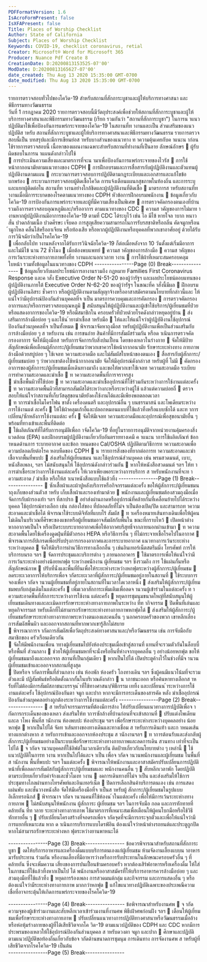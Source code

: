 ```yaml
---
PDFFormatVersion: 1.6
IsAcroFormPresent: false
IsXFAPresent: false
Title: Places of Worship Checklist
Author: State of California
Subject: Places of Worship Checklist
Keywords: COVID-19, checklist coronavirus, retial
Creator: Microsoft® Word for Microsoft 365
Producer: Nuance Pdf Create 8
CreationDate: D:20200813153525-07'00'
ModDate: D:20200813165627-07'00'
date_created: Thu Aug 13 2020 15:35:00 GMT-0700
date_modified: Thu Aug 13 2020 15:35:00 GMT-0700
---
```

รายการตรวจสอบทั่วไปของโควิด-19 
สําหรับสถานที่สักการะบูชาและผู้ให้บริการทางศาสนา 
และพิธีกรรมทางวัฒนธรรม  
วันที่ 1 กรกฎาคม 2020 
รายการตรวจสอบนี้มีวัตถุประสงค์เพื่อช่วยให้สถานที่สักการะบูชาและผู้ให้บริการทางศาสนาและพิธีกรรมทางวัฒนธรรม (เรียก
รวมกันว่า "สถานที่สักการะบูชา") ในการน าแนวปฏิบัติมาใช้เพื่อป้องกันการแพร่กระจายของโควิด-19 ในสถานที่ท างานและเป็น
ส่วนเสริมของแนวปฏิบัติส าหรับ สถานที่สักการะบูชาและผู้ให้บริการทางศาสนาและพิธีกรรมทางวัฒนธรรม รายการตรวจสอบนี้เป็น
บทสรุปและมีการเขียนย่อส าหรับบางส่วนของแนวทาง ท าความคุ้นเคยกับค าแนะน าก่อนใช้รายการตรวจสอบนี้ 
เนื้อหาของแผนงานเฉพาะสําหรับสถานที่ทํางานที่เป็นลาย
ลักษณ์อักษร 
 ผู้รับผิดชอบในการน าแผนดังกล่าวไปใช้  
 การประเมินความเสี่ยงและมาตรการที่จะน ามาเพื่อป้องกันการแพร่กระจายของไวรัส
 การใช้หน้ากากอนามัยตามแนวทางของ CDPH 
 การฝึกอบรมและการสื่อสารกับผู้ปฏิบัติงานและตัวแทนผู้ปฏิบัติงานตามแผน 
 กระบวนการตรวจสอบการปฏิบัติตามกฎระเบียบและเอกสารและแก้ไขข้อบกพร่อง 
 กระบวนการตรวจสอบผู้ติดเชื้อโควิด การแจ้งเตือนแผนกสุขภาพในท้องถิ่น และการระบุและแยกผู้ติดต่อใน
สถานที่ท างานอย่างใกล้ชิดและผู้ปฏิบัติงานที่ติดเชื้อ 
 มาตรการส าหรับสถานที่ท างานเมื่อมีการระบาดของโรคตามแนวทางของ CDPH 
หัวข้อการฝึกอบรมพนักงาน 
 ข้อมูลเกี่ยวกับโควิด-19 การป้องกันการแพร่กระจายและผู้ที่มีความเสี่ยงเป็นพิเศษ 
 การตรวจคัดกรองตนเองที่บ้าน รวมถึงการตรวจสอบอุณหภูมิและ/หรืออาการ ตามแนวทางของ CDC 
 ความส าคัญของการไม่มาท างานหากผู้ปฏิบัติงานมีอาการของโควิด-19 ตามที่ CDC ได้ระบุไว้ เช่น ไอ มีไข้ 
หายใจล าบาก หนาวสั่น ปวดกล้ามเนื้อ ปวดศีรษะ เจ็บคอ การสูญเสียความสามารถในการรับรสชาติหรือกลิ่น 
คัดจมูกหรือน ้ามูกไหล คลื่นไส้หรืออาเจียน หรือท้องเสีย หรือหากผู้ปฏิบัติงานหรือบุคคลที่พวกเขาอาศัยอยู่
ด้วยได้รับการวินิจฉัยว่าเป็นโรคโควิด-19  
 เพื่อกลับไปท างานหลังจากได้รับการวินิจฉัยโควิด-19 ก็ต่อเมื่อหลังจาก 10 วันตั้งแต่เริ่มมีอาการและไม่มีไข้
นาน 72 ชั่วโมง 
 เมื่อต้องพบแพทย์ 
 ความส าคัญของการล้างมือ 
 ความส าคัญของการเว้นระยะห่างทางกายภาพทั้งที่ท างานและนอกเวลาท างาน 
 การใช้ผ้าที่เหมาะสมครอบคลุมใบหน้า รวมทั้งข้อมูลในแนวทางของ CDPH 
----------------Page (0) Break----------------
 ข้อมูลเกี่ยวกับผลประโยชน์การลางานรวมถึง กฎหมาย Families First Coronavirus Response และค าสั่ง 
Executive Order N-51-20 ของผู้ว่ารัฐฯ และผลประโยชน์ตอบแทนของผู้ปฏิบัติงานภายใต้ Executive 
Order N-62-20 ของผู้ว่ารัฐฯ ในขณะที่ค าสั่งนี้มีผล 
 ฝึกอบรมผู้ปฏิบัติงานอิสระ ชั่วคราว หรือผู้ปฏิบัติงานตามสัญญาจ้างหรืออาสาสมัครตามนโยบายที่กล่าวนี้และ
ให้แน่ใจว่ามีอุปกรณ์ป้องกันส่วนบุคคลที่จ าเป็น 
มาตรการควบคุมและการคัดกรอง 
 การตรวจคัดกรองอาการและ/หรือการตรวจสอบอุณหภูมิ 
 สนับสนุนให้ผู้ปฏิบัติงานและผู้เข้าใช้บริการ/ผู้เยี่ยมชมที่ป่วยหรือแสดงอาการของโควิด-19 หรือมีสมาชิกใน
ครอบครัวที่ป่วยด้วยโรคดังกล่าวหยุดอยู่บ้าน 
 ส่งเสริมการล้างมือบ่อย ๆ และใช้น ้ายาฆ่าเชื้อส าหรับมือ 
 ให้และให้แน่ใจว่าผู้ปฏิบัติงานใช้อุปกรณ์ป้องกันส่วนบุคคลที่จ าเป็นทั้งหมด 
 พิจารณาจัดหาถุงมือส าหรับผู้ปฏิบัติงานเพื่อเป็นส่วนเสริมกับการล้างมือบ่อย ๆ ส าหรับงาน เช่น การขนถ่าย
สินค้าที่มีการสัมผัสร่วมกัน หรือด าเนินการตรวจคัดกรองอาการ จัดให้มีถุงมือส าหรับการจัดการกับสิ่งปนเปื้อน
โดยของเหลวในร่างกาย 
 จัดให้มีป้ายสัญลักษณ์เพื่อเตือนผู้สักการะ/ผู้เยี่ยมชมว่าพวกเขาควรใช้หน้ากากอนามัย รักษาระยะห่างทาง
กายภาพ ล้างมือด้วยสบู่บ่อย ๆ ใช้เจลท าความสะอาดมือ และไม่สัมผัสใบหน้าของตนเอง 
 สื่อสารกับผู้สักการะ/ผู้เยี่ยมชมบ่อย ๆ ว่าพวกเขาต้องใช้หน้ากากอนามัย จัดให้มีอุปกรณ์ดังกล่าวส าหรับผู้ที่
ไม่มี 
 คัดกรองอาการของผู้สักการะ/ผู้เยี่ยมชมเมื่อเดินทางมาถึง และขอให้พวกเขาใช้เจลท าความสะอาดมือ 
ระเบียบการทําความสะอาดและฆ่าเชื้อ 
 ท าความสะอาดพื้นที่การจราจรสูง  
 ฆ่าเชื้อพื้นผิวที่ใช้บ่อย 
 ท าความสะอาดและฆ่าเชื้ออุปกรณ์ที่ใช้ร่วมกันระหว่างการใช้งานแต่ละครั้ง 
 ท าความสะอาดพื้นผิวที่สามารถสัมผัสได้ระหว่างกะหรือระหว่างผู้ใช้ แล้วแต่ความบ่อยถี่ 
 ตรวจสอบให้แน่ใจว่าสถานที่เก็บวัสดุสุขอนามัยยังคงใช้งานได้และมีเพียงพอตลอดเวลา  
 ท าการฆ่าเชื้อไมโครโฟน ขาตั้ง เครื่องดนตรี และอุปกรณ์อื่น ๆ บนธรรมาสน์ และโพเดียมระหว่างการใช้งานแต่
ละครั้ง 
 ให้ใช้ผ้าคลุมเก้าอี้และปลอกหมอนแบบที่ใช้แล้วทิ้งหรือแบบซักได้ และท าการเปลี่ยน/ซักหลังการใช้งานแต่ละ
ครั้ง 
 จัดให้มีเจลท าความสะอาดมือและอุปกรณ์เพื่อสุขอนามัยอื่น ๆ พร้อมที่ทางเข้าและพื้นที่ติดต่อ  
 ใช้ผลิตภัณฑ์ที่ได้รับการอนุมัติเพื่อก าจัดโควิด-19 ที่อยู่ในรายการอนุมัติจากหน่วยงานคุ้มครองสิ่งแวดล้อม 
(EPA) และฝึกอบรมผู้ปฏิบัติงานเกี่ยวกับอันตรายทางเคมี ค าแนะน าการใช้ผลิตภัณฑ์ ข้อก าหนดด้านการ
ระบายอากาศ และข้อก าหนดของ Cal/OSHA ปฏิบัติตามวิธีการท าความสะอาดเพื่อความปลอดภัยต่อโรค
หอบหืดของ CDPH 
 น ารายการสิ่งของที่ยากต่อการท าความสะอาดและฆ่าเชื้อจากพื้นที่พบปะ 
 ส่งเสริมให้ผู้เยี่ยมชมน าและใช้อุปกรณ์ส่วนบุคคล เช่น พรมสวดมนต์, เบาะ, หนังสือเพลง, ฯลฯ ไม่สนับสนุนให้
ใช้อุปกรณ์ดังกล่าวร่วมกัน 
 หากให้หนังสือสวดมนต์ ฯลฯ ให้ท าการฆ่าเชื้อระหว่างการใช้งานแต่ละครั้ง ให้เวลาเพียงพอระหว่างการบริการ
ส าหรับพนักงานที่จะท าความสะอาด / ฆ่าเชื้อ หรือให้ส าเนาหนังสือแบบใช้แล้วทิ้ง 
----------------Page (1) Break----------------
 ซักเสื้อผ้าและผ้าปูหลังบริการหรือกิจกรรมแต่ละครั้ง ขอให้ผู้สักการะ/ผู้เยี่ยมชมน าถุงเก็บของส่วนตัวส าหรับ
เก็บเสื้อผ้าและรองเท้ามาด้วย 
 พนักงานและผู้เยี่ยมชมต้องสวมถุงมือเมื่อจัดการกับผ้ารองเท้า ฯลฯ ที่สกปรก 
 อย่าส่งผ่านถาดหรืออุปกรณ์ที่คล้ายกันที่เคลื่อนย้ายไปได้ระหว่างบุคคล ใช้อุปกรณ์ทางเลือก เช่น กล่องใส่ของ
ที่ปลอดภัยที่ไม่จ าเป็นต้องเปิด/ปิด และสามารถท าความสะอาดและฆ่าเชื้อได้ พิจารณาใช้ระบบดิจิทัลที่แบบไร้
สัมผัส 
 ท าเครื่องหมายเส้นทางเดินเพื่อให้ผู้คนไม่เดินในบริเวณที่ศีรษะของแขกหรือผู้เยี่ยมชมอาจสัมผัสกับพื้นใน
ขณะที่กราบไหว้ 
 เปิดหน้าต่างหากอากาศเป็นใจ หรือเปิดระบบระบายอากาศเพื่อให้อากาศบริสุทธิ์จากภายนอกผ่านเข้ามา 
 ท าความสะอาดพื้นโดยใช้เครื่องดูดฝุ่นที่มีตัวกรอง HEPA หรือวิธีการอื่น ๆ ที่ไม่กระจายเชื้อโรคไปในอากาศ 
 พิจารณาการอัปเกรดเพื่อปรับปรุงการกรองอากาศและการระบายอากาศ 
แนวทางการเว้นระยะห่างระหว่างบุคคล 
 จัดให้มีบริการผ่านวิธีการทางเลือกอื่น ๆ เช่นอินเทอร์เน็ตสตรีมมิ่ง โทรศัพท์ การให้บริการบนรถ ฯลฯ 
 จัดการประชุมและบริการต่าง ๆ ภายนอกอาคาร 
 ใช้มาตรการเพื่อให้แน่ใจว่ามีการเว้นระยะห่างอย่างน้อยหกฟุต ระหว่างพนักงาน ผู้เยี่ยมชม ฯลฯ ซึ่งรวมถึง การ
ใช้แผ่นกั้นหรือสัญลักษณ์ภาพ 
 ปรับที่นั่งและพื้นที่ยืนเพื่อให้ระยะห่างระหว่างหกฟุตระหว่างผู้สักการะ/ผู้เยี่ยมชม 
 ลดระยะเวลาการให้บริการเพื่อจ ากัดระยะเวลาที่ผู้สักการะ/ผู้เยี่ยมชมอยู่ภายในสถานที่ 
 ใช้ระบบการจองเพื่อจ ากัดจ านวนผู้เยี่ยมชมที่อยู่ภายในสถานที่ในเวลาใดเวลาหนึ่ง 
 ส่งเสริมให้ผู้สักการะ/ผู้เยี่ยมชมพบกับกลุ่มเดิมในแต่ละครั้ง 
 เพิ่มเวลาสักการะเพิ่มเติมเพื่อลดจ านวนผู้เข้าร่วมในแต่ละครั้ง ท าความสะอาดพื้นที่สักการะระหว่างการใช้งาน
แต่ละครั้ง 
 หยุดการชุมนุมขนาดใหญ่ที่สนับสนุนให้ผู้เยี่ยมชมเดินทางและละเมิดการรักษาระยะห่างทางกายภาพในระหว่าง
ที่ท ากิจกรรม 
 ปิดพื้นที่เล่นและหยุดกิจกรรมส าหรับเด็กที่ไม่สามารถรักษาระยะห่างทางกายภาพหกฟุตได้ 
 ส่งเสริมให้ผู้สักการะ/ผู้เยี่ยมชมรักษาระยะห่างทางกายภาพระหว่างตนเองและคนอื่น ๆ นอกครอบครัวของพวก
เขาหลีกเลี่ยงการสัมผัสพื้นผิว และออกจากสถานที่หากพวกเขารู้สึกไม่สบาย   
 พิจารณาการจ ากัดการสัมผัสเพื่อวัตถุประสงค์ทางศาสนาและ/หรือวัฒนธรรม เช่น การจับมือกับสมาชิกของ
ครัวเรือนเดียวกัน   
 จัดให้มีพนักงานเพื่อน าทางผู้เยี่ยมชมไปยังห้องประชุมเมื่อเข้าสู่สถานที่ แทนที่จะรวมตัวกันในล็อบบี้หรือพื้นที่
ส่วนกลาง 
 ช่วยให้ผู้เยี่ยมชมหาที่จะนั่งหรือยืนที่ห่างจากบุคคลอื่น ๆ อย่างน้อยหกฟุต ขอให้ผู้เยี่ยมชมมาถึงและออกจาก
สถานที่เป็นกลุ่มเดียว 
 หากเป็นไปได้ เปิดประตูค้างไว้ในช่วงที่มีจ านวนผู้เยี่ยมชมเข้าและออกจากสถานที่สูงสุด   
 ปิดหรือจ ากัดการพื้นที่ส่วนกลาง เช่น ห้องพัก ห้องครัว โถงทางเดิน ฯลฯ ซึ่งผู้คนมีแนวโน้มที่จะรวมตัวและมี
ปฏิสัมพันธ์หรือติดตั้งฉากกั้นในบริเวณดังกล่าว 
 น าภาชนะออก หรือค้นหาทางเลือกส าหรับที่ไม่ต้องมีการสัมผัสภาชนะบรรจุน ้าที่ใช้ทางศาสนา/พิธีกรรม เททิ้ง
และเปลี่ยนน ้าระหว่างการใช้งานแต่ละครั้ง ใช้อุปกรณ์ป้องกันตา จมูก และปาก หากจะมีการกระเด็นของสารคัด
หลั่ง ฆ่าเชื้ออุปกรณ์ป้องกันส่วนบุคคลอย่างถูกต้องระหว่างการใช้งานแต่ละครั้ง 
----------------Page (2) Break----------------
 ส าหรับกิจกรรมกรรมที่ต้องมีการล้าง ให้ปรับเปลี่ยนแนวทางการปฏิบัติเพื่อจ ากัดการกระเด็นของของเหลว 
ส่งเสริมให้ท าการซักล้างที่บ้านก่อนที่จะเข้าสถานที่ 
 ปรับแต่งโพเดียม และล าโพง พื้นที่ส านักงาน ห้องพบปะ ห้องประชุม ฯลฯ เพื่อรักษาระยะห่างระหว่างบุคคลอย่าง
น้อยหกฟุต 
 หากเป็นไปได้ จัดท าเส้นทางของทางเดินและทางเชื่อม ส าหรับการเดินเท้า และก าหนดเส้นทางแยกต่างหาก
ส าหรับการเข้าและออกจากห้องประชุม ส านักงานฯลฯ 
 ท าการต้อนรับและส่งกลับผู้สักการะ/ผู้เยี่ยมชมอย่างเป็นระบบเพื่อรักษาระยะห่างทางกายภาพและลดการเดิน
สวนทาง เท่าที่จะเป็นไปได้ 
 จ ากัดจ านวนบุคคลที่ใช้ลิฟต์ในเวลาเดียวกัน ติดป้ายเกี่ยวกับนโยบายต่าง ๆ เหล่านี้ 
 ใช้แนวปฏิบัติในการท างาน หากเป็นไปได้และจ าเป็น เพื่อจ ากัดจ านวนพนักงานและผู้เยี่ยมชม ในพื้นที่
ส านักงาน พื้นที่พบปะ ฯลฯ ในแต่ละครั้ง 
 พิจารณาให้พนักงานและอาสาสมัครปรับเปลี่ยนการปฏิบัติหน้าที่เพื่อลดการสัมผัสกับผู้สักการะ/ผู้เยี่ยมชมและ
พนักงานคนอื่น ๆ 
 สับหลีกเวลาพัก โดยปฏิบัติตามระเบียบเกี่ยวกับค่าจ้างและชั่วโมงท างาน 
 งดการเดินทางที่ไม่จ าเป็น และส่งเสริมให้ใช้การประชุมทางไกลผ่านทางโทรศัพท์และอินเทอร์เน็ต 
 ปิดการเลือกสินค้าบริการตนเอง เช่น การแสดงแผ่นพับ และชั้นวางหนังสือ จัดให้มีเครื่องมือที่จ าเป็นส าหรับผู้
สักการะ/ผู้เยี่ยมชมในรูปแบบอิเล็กทรอนิกส์ 
 พิจารณาจ ากัดจ านวนคนที่ใช้ห้องน ้าในแต่ละครั้ง เพื่อให้มีการเว้นระยะห่างทางกายภาพ 
 ไม่สนับสนุนให้พนักงาน ผู้สักการะ ผู้เยี่ยมชม ฯลฯ ในการจับมือ กอด และการทักทายที่คล้ายกัน ที่ท าลาย
ระยะห่างทางกายภาพ ใช้มาตรการที่เหมาะสมเพื่อเตือนให้ผู้คนโบกมือหรือใช้วิธีทักทายอื่น ๆ 
 ปรับเปลี่ยนโครงสร้างที่จอดรถเพื่อจ ากัดจุดที่จะมีการกระจุกตัวและเพื่อให้แน่ใจว่ามีการแยกที่เหมาะสม หาก
ด าเนินการบริการแบบไดรฟ์อิน ต้องแน่ใจว่าหน้าต่างรถยนต์และประตูถูกปิดหากไม่สามารถรักษาระยะห่างหก
ฟุตระหว่างยานพาหนะได้ 
  
----------------Page (3) Break----------------
ข้อควรพิจารณาสําหรับสถานที่สักการะบูชา 
 งดให้บริการอาหารและเครื่องดื่มแบบบริการตนเองแก่ผู้เยี่ยมชม ห้ามจัดงานเลี้ยงแบบน าอาหารมารับประทาน
ร่วมกัน หรืองานเลี้ยงที่มีอาหารว่างหรือการรับประทานในลักษณะครอบครัวอื่น ๆ ที่คล้ายกัน ซึ่งจะเพิ่มความ
เสี่ยงของการปนเปื้อนข้ามครอบครัว หากต้องเสิร์ฟอาหารหรือเครื่องดื่ม ให้ใส่ในภาชนะที่ใช้แล้วทิ้งหากเป็นไป
ได้ พนักงานหรืออาสาสมัครที่ให้บริการอาหารควรล้างมือบ่อย ๆ และสวมถุงมือที่ใช้แล้วทิ้ง 
 หยุดการร้องเพลง การสวดมนต์กลุ่ม และกิจกรรม และการแสดงอื่น ๆ หรือต้องแน่ใจว่ามีระยะห่างทางกายภาพ
มากกว่าหกฟุต 
 แก้ไขแนวทางปฏิบัติเฉพาะของประเพณีความเชื่อที่อาจกระตุ้นให้เกิดการแพร่กระจายของโรคโควิด-19 
  
----------------Page (4) Break----------------
ข้อพิจารณาสําหรับงานศพ 
 จ ากัดความจุของผู้เข้าร่วมงานและสับหลีกเวลาเข้าร่วมงานที่งานศพ พิธีเฝ้าศพก่อนฝัง ฯลฯ 
 เตือนให้ผู้เยี่ยมชมเพื่อรักษาระยะห่างทางกายภาพ 
 ปรับเปลี่ยนแนวทางการปฏิบัติทางศาสนาหรือวัฒนธรรมเมื่อล้างหรือห่อหุ้มร่างกายของผู้ที่ได้เสียชีวิตจากโค
วิด-19 ตามแนวปฏิบัติของ CDPH และ CDC หากมีการประพรมของเหลวให้ใช้อุปกรณ์ป้องกันส่วนบุคคล 
ส าหรับดวงตา จมูก และปาก 
 ศึกษาและปฏิบัติตามแนวปฏิบัติขอท้องถิ่นเกี่ยวกับข้อจ ากัดด้านขนาดการชุมนุม การเดินทาง การจัดงานศพ
ส าหรับผู้ที่เสียชีวิตจากโรคโควิด-19 เป็นต้น  
----------------Page (5) Break----------------
